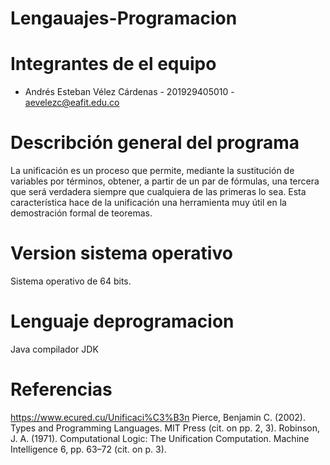 # Lengauajes-Programacion
# Integrantes de el equipo
  * Andrés Esteban Vélez Cárdenas - 201929405010 - aevelezc@eafit.edu.co
  
# Describción general del programa

La unificación es un proceso que permite, mediante la sustitución de variables por términos, obtener, a partir de un par de fórmulas, una tercera que será verdadera siempre que cualquiera de las primeras lo sea. Esta característica hace de la unificación una herramienta muy útil en la demostración formal de teoremas.

# Version sistema operativo

Sistema operativo de 64 bits.

# Lenguaje deprogramacion

Java compilador JDK

# Referencias

https://www.ecured.cu/Unificaci%C3%B3n
Pierce, Benjamin C. (2002). Types and Programming Languages. MIT Press (cit. on pp. 2, 3).
Robinson, J. A. (1971). Computational Logic: The Unification Computation. Machine Intelligence 6,
pp. 63–72 (cit. on p. 3).
